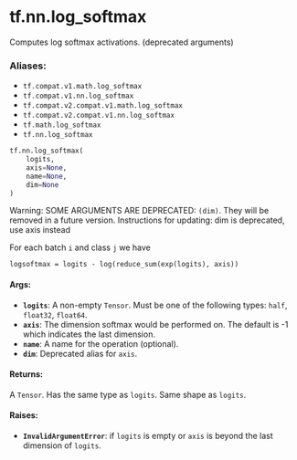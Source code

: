 <div itemscope itemtype="http://developers.google.com/ReferenceObject">
<meta itemprop="name" content="tf.nn.log_softmax" />
<meta itemprop="path" content="Stable" />
</div>

# tf.nn.log_softmax

Computes log softmax activations. (deprecated arguments)

### Aliases:

* `tf.compat.v1.math.log_softmax`
* `tf.compat.v1.nn.log_softmax`
* `tf.compat.v2.compat.v1.math.log_softmax`
* `tf.compat.v2.compat.v1.nn.log_softmax`
* `tf.math.log_softmax`
* `tf.nn.log_softmax`

``` python
tf.nn.log_softmax(
    logits,
    axis=None,
    name=None,
    dim=None
)
```

<!-- Placeholder for "Used in" -->

Warning: SOME ARGUMENTS ARE DEPRECATED: `(dim)`. They will be removed in a future version.
Instructions for updating:
dim is deprecated, use axis instead

For each batch `i` and class `j` we have

    logsoftmax = logits - log(reduce_sum(exp(logits), axis))

#### Args:


* <b>`logits`</b>: A non-empty `Tensor`. Must be one of the following types: `half`,
  `float32`, `float64`.
* <b>`axis`</b>: The dimension softmax would be performed on. The default is -1 which
  indicates the last dimension.
* <b>`name`</b>: A name for the operation (optional).
* <b>`dim`</b>: Deprecated alias for `axis`.


#### Returns:

A `Tensor`. Has the same type as `logits`. Same shape as `logits`.



#### Raises:


* <b>`InvalidArgumentError`</b>: if `logits` is empty or `axis` is beyond the last
  dimension of `logits`.